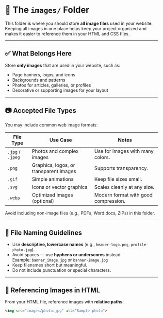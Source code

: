 # 📁 The `images/` Folder

This folder is where you should store **all image files** used in your website. Keeping all images in one place helps keep your project organized and makes it easier to reference them in your HTML and CSS files.

---

## ✅ What Belongs Here

Store **only images** that are used in your website, such as:
- Page banners, logos, and icons  
- Backgrounds and patterns  
- Photos for articles, galleries, or profiles  
- Decorative or supporting images for your layout  

---

## 📷 Accepted File Types

You may include common web image formats:

| File Type | Use Case | Notes |
|------------|-----------|-------|
| `.jpg` / `.jpeg` | Photos and complex images | Use for images with many colors. |
| `.png` | Graphics, logos, or transparent images | Supports transparency. |
| `.gif` | Simple animations | Keep file sizes small. |
| `.svg` | Icons or vector graphics | Scales cleanly at any size. |
| `.webp` | Optimized images (optional) | Modern format with good compression. |

Avoid including non-image files (e.g., PDFs, Word docs, ZIPs) in this folder.

---

## 🧾 File Naming Guidelines

- Use **descriptive, lowercase names** (e.g., `header-logo.png`, `profile-photo.jpg`).
- Avoid spaces — use **hyphens or underscores** instead.  
  Example: `banner_image.jpg` or `banner-image.jpg`
- Keep filenames short but meaningful.
- Do not include punctuation or special characters.

---

## 🧩 Referencing Images in HTML

From your HTML file, reference images with **relative paths**:
```html
<img src="images/photo.jpg" alt="Sample photo">
